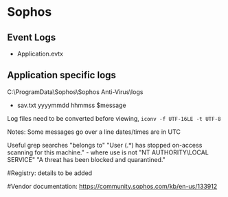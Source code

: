 # Sophos

## Event Logs

* Application.evtx

## Application specific logs

C:\ProgramData\Sophos\Sophos Anti-Virus\logs
- sav.txt
yyyymmdd hhmmss $message

Log files need to be converted before viewing, `iconv -f UTF-16LE -t UTF-8`

Notes: Some messages go over a line
dates/times are in UTC

Useful grep searches
"belongs to"
"User (.*) has stopped on-access scanning for this machine."
    - where use is not "NT AUTHORITY\LOCAL SERVICE"
"A threat has been blocked and quarantined."

#Registry:
details to be added


#Vendor documentation:
https://community.sophos.com/kb/en-us/133912
